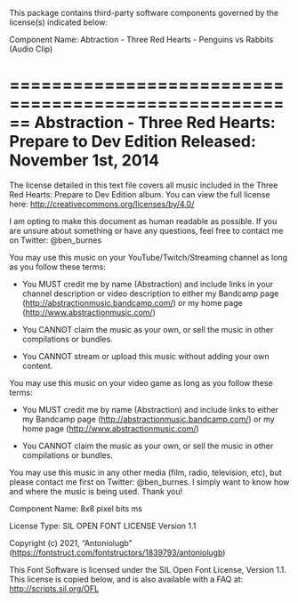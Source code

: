 This package contains third-party software components governed by the license(s) indicated below:

Component Name: Abtraction - Three Red Hearts - Penguins vs Rabbits (Audio Clip)

======================================================
Abstraction - Three Red Hearts: Prepare to Dev Edition
Released: November 1st, 2014
======================================================

The license detailed in this text file covers all music included in the Three Red Hearts: Prepare to Dev Edition album. You can view the full license here: http://creativecommons.org/licenses/by/4.0/

I am opting to make this document as human readable as possible. If you are unsure about something or have any questions, feel free to contact me on Twitter: @ben_burnes


You may use this music on your YouTube/Twitch/Streaming channel as long as you follow these terms:

- You MUST credit me by name (Abstraction) and include links in your channel description or video description to either my Bandcamp page (http://abstractionmusic.bandcamp.com/) or my home page (http://www.abstractionmusic.com/)

- You CANNOT claim the music as your own, or sell the music in other compilations or bundles.

- You CANNOT stream or upload this music without adding your own content.



You may use this music on your video game as long as you follow these terms:

- You MUST credit me by name (Abstraction) and include links to either my Bandcamp page (http://abstractionmusic.bandcamp.com/) or my home page (http://www.abstractionmusic.com/)

- You CANNOT claim the music as your own, or sell the music in other compilations or bundles.



You may use this music in any other media (film, radio, television, etc), but please contact me first on Twitter: @ben_burnes. I simply want to know how and where the music is being used. Thank you!


Component Name: 8x8 pixel bits ms

License Type: SIL OPEN FONT LICENSE Version 1.1

Copyright (c) 2021,  “Antoniolugb”
(https://fontstruct.com/fontstructors/1839793/antoniolugb)

This Font Software is licensed under the SIL Open Font License, Version 1.1.
This license is copied below, and is also available with a FAQ at:
http://scripts.sil.org/OFL
